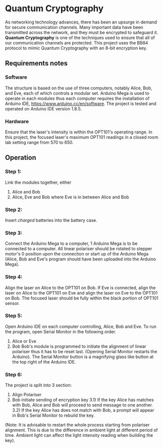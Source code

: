 # Quantum Cryptography
As networking technology advances, there has been an upsurge in demand for secure communication channels. Many important data have been transmitted across the network, and they must be encrypted to safeguard it. **Quantum Cryptography** is one of the techniques used to ensure that all of our communication channels are protected. This project uses the BB84 protocol to mimic Quantum Cryptography with an 8-bit encryption key.
## Requirements notes
### Software
The structure is based on the use of three computers, notably Alice, Bob, and Eve, each of which controls a modular set. Arduino Mega is used to operate in each modules thus each computer requires the installation of Arduino IDE, https://www.arduino.cc/en/software. The project is tested and operated on Arduino IDE version 1.8.5.
### Hardware
Ensure that the laser's intensity is within the OPT101's operating range. In this project, the focused laser's maximum OPT101 readings in a closed room lab setting range from 570 to 650.
## Operation
### Step 1:
Link the modules together, either 
1) Alice and Bob
2) Alice, Eve and Bob where Eve is in between Alice and Bob
### Step 2:
Insert *charged* batteries into the battery case.
### Step 3:
Connect the Arduino Mega to a computer, 1 Arduino Mega is to be connected to a computer. All linear polariser should be rotated to stepper motor's 0 position upon the connection or start up of the Arduino Mega (Alice, Bob and Eve's program should have been uploaded into the Arduino Mega).
### Step 4:
Align the laser on Alice to the OPT101 on Bob. If Eve is connected, align the laser on Alice to the OPT101 on Eve and align the laser on Eve to the OPT101 on Bob. The focused laser should be fully within the black portion of OPT101 sensor.
### Step 5:
Open Arduino IDE on each computer controlling, Alice, Bob and Eve. To run the program, open Serial Monitor in the following order.
1) Alice or Eve
2) Bob
Bob's module is programmed to initiate the alignment of linear polariser thus it has to be reset last. (Opening Serial Monitor restarts the Arduino). The Serial Monitor button is a magnifying glass like button at the top right of the Arduino IDE.
### Step 6:
The project is split into 3 section:
1) Align Polariser
2) Bob initiate sending of encryption key 
3.1) If the key Alice has matches with Bob, Alice and Bob will proceed to send message to one another.
3.2) If the key Alice has does not match with Bob, a prompt will appear in Bob's Serial Monitor to rebuild the key.

(Note: It is advisable to restart the whole process starting from polariser alignment. This is due to the difference in ambient light at different period of time. Ambient light can affect the light intensity reading when building the key). 
